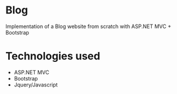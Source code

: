 # Blog
Implementation of a Blog website from scratch with ASP.NET MVC + Bootstrap

# Technologies used
* ASP.NET MVC
* Bootstrap
* Jquery/Javascript

